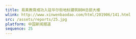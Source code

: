 ```yaml
---
title: 易美教育成功入驻华尔街地标建筑BBH总部大楼
wlink: http://www.xinwenbaodao.com/html/201906/141.html
src: /assets/reports/25.jpg
platform: 中国新闻报道
sequence: 25
---
```

